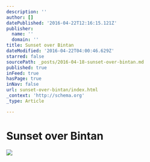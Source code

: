 ```yaml
---
description: ''
author: []
datePublished: '2016-04-22T12:16:15.121Z'
publisher:
  name: ''
  domain: ''
title: Sunset over Bintan
dateModified: '2016-04-22T04:00:46.629Z'
starred: false
sourcePath: _posts/2016-04-18-sunset-over-bintan.md
published: true
inFeed: true
hasPage: true
inNav: false
url: sunset-over-bintan/index.html
_context: 'http://schema.org'
_type: Article

---
```

# Sunset over Bintan
![](https://the-grid-user-content.s3-us-west-2.amazonaws.com/744a3fed-2433-4614-9495-43b5d95f464e.png)